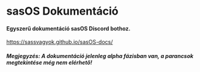 # sasOS Dokumentáció
#### Egyszerű dokumentáció sasOS Discord bothoz.
https://sassvagyok.github.io/sasOS-docs/
##### <b>Megjegyzés: A dokumentáció jelenleg alpha fázisban van, a parancsok megtekintése még nem elérhető!</b>
